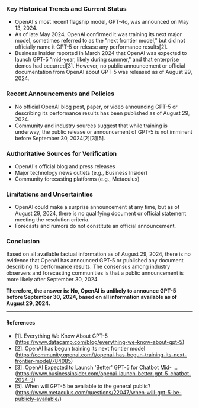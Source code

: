 ### Key Historical Trends and Current Status

- OpenAI's most recent flagship model, GPT-4o, was announced on May 13, 2024.
- As of late May 2024, OpenAI confirmed it was training its next major model, sometimes referred to as the "next frontier model," but did not officially name it GPT-5 or release any performance results[2].
- Business Insider reported in March 2024 that OpenAI was expected to launch GPT-5 "mid-year, likely during summer," and that enterprise demos had occurred[3]. However, no public announcement or official documentation from OpenAI about GPT-5 was released as of August 29, 2024.

### Recent Announcements and Policies

- No official OpenAI blog post, paper, or video announcing GPT-5 or describing its performance results has been published as of August 29, 2024.
- Community and industry sources suggest that while training is underway, the public release or announcement of GPT-5 is not imminent before September 30, 2024[2][3][5].

### Authoritative Sources for Verification

- OpenAI's official blog and press releases
- Major technology news outlets (e.g., Business Insider)
- Community forecasting platforms (e.g., Metaculus)

### Limitations and Uncertainties

- OpenAI could make a surprise announcement at any time, but as of August 29, 2024, there is no qualifying document or official statement meeting the resolution criteria.
- Forecasts and rumors do not constitute an official announcement.

### Conclusion

Based on all available factual information as of August 29, 2024, there is no evidence that OpenAI has announced GPT-5 or published any document describing its performance results. The consensus among industry observers and forecasting communities is that a public announcement is more likely after September 30, 2024.

**Therefore, the answer is: No, OpenAI is unlikely to announce GPT-5 before September 30, 2024, based on all information available as of August 29, 2024.**

---

#### References

- [1]. Everything We Know About GPT-5 (https://www.datacamp.com/blog/everything-we-know-about-gpt-5)
- [2]. OpenAI has begun training its next frontier model (https://community.openai.com/t/openai-has-begun-training-its-next-frontier-model/784085)
- [3]. OpenAI Expected to Launch 'Better' GPT-5 for Chatbot Mid- ... (https://www.businessinsider.com/openai-launch-better-gpt-5-chatbot-2024-3)
- [5]. When will GPT-5 be available to the general public? (https://www.metaculus.com/questions/22047/when-will-gpt-5-be-publicly-available/)